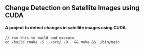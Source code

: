## Change Detection on Satellite Images using CUDA

#### A project to detect changes in satellite images using CUDA
```
// run this to build and execute
cd /build cmake -S ../src/ -B . && make && ./bin/main
```
